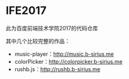 # IFE2017

此为百度前端技术学院2017的代码仓库

其中几个比较完整的作品：

* music-player：http://music.b-sirius.me
* colorPicker：http://colorpicker.b-sirius.me
* rushb.js：http://rushb.b-sirius.me
